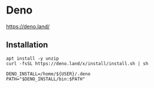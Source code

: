 # Deno

<https://deno.land/>

## Installation

```bash=
apt install -y unzip
curl -fsSL https://deno.land/x/install/install.sh | sh

DENO_INSTALL=/home/${USER}/.deno
PATH="$DENO_INSTALL/bin:$PATH"
```

